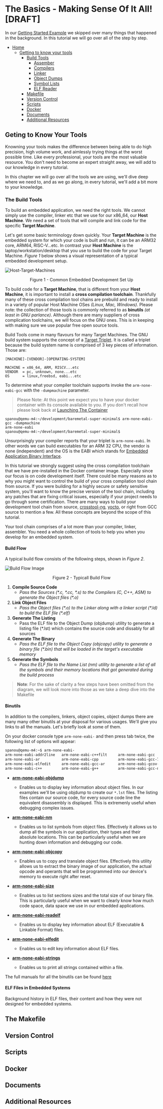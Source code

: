 # The Basics - Making Sense Of It All! [DRAFT]

In our [Getting Started Example](./getting-started.md) we skipped over many things that happened in the background. In this tutorial we will go over all of the step by step.

- [Home](../README.md)
	+ [Getting to know your tools]()
		- [Build Tools](#your-build-system)
			+ [Assember]()
			+ [Compilers]()
			+ [Linker]()
			+ [Object Dumps]()
			+ [Symbol Lists]()
			+ [ELF Reader]()
		- [Makefile]()
		- [Version Control]()
		- [Scripts]()
		- [Docker]()
		- [Documents]()
		- [Additional Resources]()

## Geting to Know Your Tools

Knowning your tools makes the difference between being able to do high precision, high volume work, and aimlessly trying things at the worst possible time. Like every professional, your tools are the most valuable resource. You don't need to become an expert straight away, we will add to our knowledge in every tutorial.

In this chapter we will go over all the tools we are using, we'll dive deep where we need to, and as we go along, in every tutorial, we'll add a bit more to your knowledge.


### The Build Tools

To build an embedded application, we need the right tools. We cannot simply use the compiler, linker etc that we use for our x86_64, our **Host Machine**. We need a set of tools that will compile and link code for the specific **Target Machine**.

Let's get some basic terminology down quickly. Your **Target Machine** is the embedded system for which your code is built and run, it can be an ARM32 core, ARM64, RISC-V...etc. In contrast your **Host Machine** is the laptop/workstation/desktop that you use to build the code for your Target Machine. _Figure 1_ below shows a visual representation of a typical embedded development setup.

![Host-Target-Machines](./img/host-target-machines.png)

<p style="text-align: center;">Figure 1 - Common Embedded Development Set Up</p>

To build code for a **Target Machine**, that is different from your **Host Machine**, it is important to install a **cross compilation toolchain**. Thankfully many of these cross compilation tool chains are prebuild and ready to install in a variety of popular Host Machine OSes _(Linux, Mac, Windows)_. Please note: the collection of those tools is commonly referred to as **binutils** _(at least in GNU parlance)_. Although there are many suppliers of cross complication toolchains, we will focus on the GNU ones. This is in keeping with making sure we use popular free open source tools.

Build Tools come in many flavours for many Target Machines. The GNU build system supports the concept of a [Target Triplet](https://wiki.osdev.org/Target_Triplet). It is called a triplet because the build system name is comprised of 3 key pieces of information. Those are:

```
[MACHINE]-[VENDOR]-[OPERATING-SYSTEM]

MACHINE = x86_64, ARM, RISCV...etc
VENDOR  = pc, unknown, none...etc
OS      = linux,freebsd, eabi...etc
```

To determine what your compiler toolchain supports invoke the ```arm-none-eabi-gcc``` with the ```-dumpmachine``` parameter.

>Please Note: At this point we expect you to have your docker container with its console available to you. If you don't recall how please look back at [Launching The Container](./getting-started.md#launching-the-container)

```
spanou@qemu-m4:~/development/baremetal-super-minimal$ arm-none-eabi-gcc -dumpmachine
arm-none-eabi
spanou@qemu-m4:~/development/baremetal-super-minimal$
```

Unsurprisingly your compiler reports that your triplet is ```arm-none-eabi```. In other words we can build executables for an ARM 32 CPU, the vendor is none (independent) and the OS is the EABI which stands for [Embedded Application Binary Interface](https://en.wikipedia.org/wiki/Application_binary_interface#Embedded_ABIs).

In this tutorial we strongly suggest using the cross compilation toolchain that we have pre-installed in the Docker container image. Especially since our focus is on code development itself. There could be many reasons as to why you might want to control the build of your cross compilation tool chain from source. If you were building for a highly secure or safety sensitive system, you'll want to know the precise version of the tool chain, including any patches that are fixing critical issues, especially if your project needs to go through some certification. There are many ways to build your development tool chain from source, [crosstool-ng](https://crosstool-ng.github.io/), [yocto](https://www.yoctoproject.org/), or right from GCC source to mention a few. All these concepts are beyond the scope of this tutorial.

Your tool chain comprises of a lot more than your compiler, linker, assembler. You need a whole collection of tools to help you when you develop for an embedded system.

#### Build Flow

A typical build flow consists of the following steps, shown in _Figure 2_.

![Build Flow Image](./img/build-flow.png)
<p style="text-align: center;">Figure 2 - Typicall Build Flow</p>

1. **Compile Source Code**
	+ _Pass the Sources (\*.c, \*.cc, \*.s) to the Compilers (C, C++, ASM) to generate the Object files (\*.o)_
2. **Link Object Files**
	+ _Pass the Object files (\*.o) to the Linker along with a linker script (\*.ld) to build the ELF file (\*.elf)_
3. **Generate The Listing**
	+ Pass the ELF file to the Object Dump (objdump) utility to generate a listing file (\*.lst) which contains the source code and dissably for all sources
4. **Generate The Binary**
	+ _Pass the ELF file to the Object Copy (objcopy) utility to generate a binary file (\*.bin) that will be loaded in the target's executable memory_
5. **Generate the Symbols**
	+ _Pass the ELF file to the Name List (nm) utility to generate a list of all the symbols and their memory locations that got generated during the build process_

> **Note**: For the sake of clarity a few steps have been omitted from the diagram, we will look more into those as we take a deep dive into the Makefile

#### Binutils
In addition to the compilers, linkers, object copies, object dumps there are many many other binutils at your disposal for various usages. We'll give you links to all the manuals. Let's briefly look at some of them.

On your docker console type ```arm-none-eabi-``` and then press tab twice, the following list of options will appear:

```bash
spanou@qemu-m4:~$ arm-none-eabi-
arm-none-eabi-addr2line   arm-none-eabi-c++filt     arm-none-eabi-gcc         arm-none-eabi-gcc-ranlib  arm-none-eabi-gprof       arm-none-eabi-objcopy     arm-none-eabi-size
arm-none-eabi-ar          arm-none-eabi-cpp         arm-none-eabi-gcc-7.3.1   arm-none-eabi-gcov        arm-none-eabi-ld          arm-none-eabi-objdump     arm-none-eabi-strings
arm-none-eabi-elfedit     arm-none-eabi-gcc-ar      arm-none-eabi-gcov-dump   arm-none-eabi-ld.bfd      arm-none-eabi-ranlib      arm-none-eabi-strip
arm-none-eabi-c++         arm-none-eabi-g++         arm-none-eabi-gcc-nm      arm-none-eabi-gcov-tool   arm-none-eabi-nm          arm-none-eabi-readelf
```

- **[arm-none-eabi-objdump](https://manpages.debian.org/testing/binutils-arm-none-eabi/arm-none-eabi-objdump.1.en.html)**
	+ Enables us to display key information about object files. In our examples we'll be using objdump to create our ```*.lst``` files. The listing files contain our source code, for every source code line the equivalent disassembly is displayed. This is extremenly useful when debugging complex issues.

- **[arm-none-eabi-nm](https://manpages.debian.org/testing/binutils-arm-none-eabi/arm-none-eabi-nm.1.en.html)**
	+ Enables us to list symbols from object files. Effectively it allows us to dump all the symbols in our application, their types and their absolute locations. This can be particularly useful when we are hunting down information and debugging our code.

- **[arm-none-eabi-objcopy](https://manpages.debian.org/testing/binutils-arm-none-eabi/arm-none-eabi-objcopy.1.en.html)**
	+ Enables us to copy and translate object files. Effectively this utility allows us to extract the binary image of our application, the actual opcode and operants that will be programmed into our device's memory to execute right after reset.

- **[arm-none-eabi-size](https://manpages.debian.org/testing/binutils-arm-none-eabi/arm-none-eabi-size.1.en.html)**
	+ Enables us to list sections sizes and the total size of our binary file. This is particularly useful when we want to clearly know how much code space, data space we use in our embedded applications.

- **[arm-none-eabi-readelf](https://manpages.debian.org/testing/binutils-arm-none-eabi/arm-none-eabi-readelf.1.en.html)**
	+ Enables us to display key information about ELF (Executable & Linkable Format) files.

- **[arm-none-eabi-elfedit](https://manpages.debian.org/testing/binutils-arm-none-eabi/arm-none-eabi-elfedit.1.en.html)**
	+ Enables us to edit key information about ELF files.

- **[arm-none-eabi-strings](https://manpages.debian.org/testing/binutils-arm-none-eabi/arm-none-eabi-elfedit.1.en.html)**
	+ Enables us to print all strings contained within a file.

The full manuals for all the binutils can be found [here](https://manpages.debian.org/testing/binutils-arm-none-eabi/index.html)

#### ELF Files in Embedded Systems
<TODO> Background history in ELF files, their content and how they were not designed for embedded systems.

## The Makefile
<TODO>

## Version Control
<TODO>

## Scripts
<TODO>

## Docker
<TODO>

## Documents
<TODO>

## Additional Resources
<TODO>
